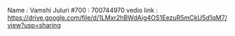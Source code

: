 Name : Vamshi Juluri
#700 : 700744970
vedio link : https://drive.google.com/file/d/1LMxr2hBWdAig4OS1EezuR5mCkU5d1qM7/view?usp=sharing
